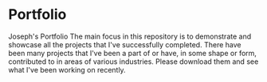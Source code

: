 # Portfolio
Joseph's Portfolio
The main focus in this repository is to demonstrate and showcase all the projects that I've successfully completed. There have been many projects that I've been a part of or have, in some shape or form, contributed to in areas of various industries. Please download them and see what I've been working on recently.
